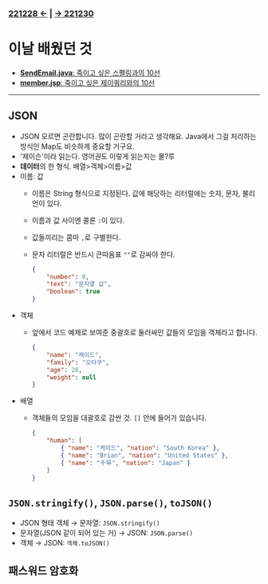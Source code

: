 ﻿### [221228 ←](/221205-_JSP/221228/) | [→ 221230](/221205-_JSP/221230/)

# 이날 배웠던 것

- [**SendEmail.java**: 죽이고 싶은 스펠링과의 10선](/221205-_JSP/221230/jslhrdServlet/SendEmail.java)
- [**member.jsp**: 죽이고 싶은 제이쿼리와의 10선](/221205-_JSP/221230/jslhrdServlet/member.jsp)

---

## JSON

- JSON 모르면 곤란합니다. 많이 곤란할 거라고 생각해요. Java에서 그걸 처리하는 방식인 Map도 비슷하게 중요할 거구요.
- '제이슨'이라 읽는다. 영어권도 이렇게 읽는지는 몰?루
- **데이터**의 한 형식. 배열>객체>이름>값
- 이름: 값
    - 이름은 String 형식으로 지정된다. 값에 해당하는 리터럴에는 숫자, 문자, 불리언이 있다.
    - 이름과 값 사이엔 콜론 `:`이 있다.
    - 값들끼리는 콤마 `,`로 구별한다.
    - 문자 리터럴은 반드시 큰따옴표 `""`로 감싸야 한다.
    
        ```json
        {
            "number": 0,
            "text": "문자열 값",
            "boolean": true
        }
        ```
- 객체
    - 앞에서 코드 예제로 보여준 중괄호로 둘러싸인 값들의 모임을 객체라고 합니다.

        ```json
        {
            "name": "케이드",
            "family": "오타쿠",
            "age": 28,
            "weight": null
        }
        ```
- 배열
    - 객체들의 모임을 대괄호로 감싼 것. `[]` 안에 들어가 있습니다.

        ```json
        {
            "human": [
                { "name": "케이드", "nation": "South Korea" },
                { "name": "Brian", "nation": "United States" },
                { "name": "千早", "nation": "Japan" }
            ]
        }
        ```

## `JSON.stringify()`, `JSON.parse()`, `toJSON()`

- JSON 형태 객체 → 문자열: `JSON.stringify()`
- 문자열(JSON 같이 되어 있는 거) → JSON: `JSON.parse()`
- 객체 → JSON: `객체.toJSON()`

## 패스워드 암호화